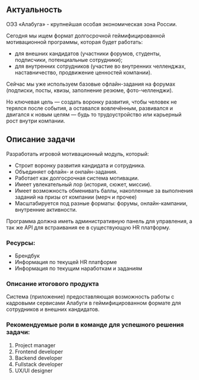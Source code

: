 ## Актуальность

ОЭЗ «Алабуга» - крупнейшая особая экономическая зона России.

Сегодня мы ищем формат долгосрочной геймифицированной мотивационной программы, которая будет работать:

- для внешних кандидатов (участники форумов, студенты, подписчики, потенциальные сотрудники);
- для внутренних сотрудников (участие во внутренних челленджах, наставничество, продвижение ценностей компании).

Сейчас мы уже используем базовые офлайн-задания на форумах (подписки, посты, квизы, заполнение резюме, фото-челленджи).

Но ключевая цель — создать воронку развития, чтобы человек не терялся после события, а оставался вовлечённым, развивался и двигался к новым целям — будь то трудоустройство или карьерный рост внутри компании.

## Описание задачи
Разработать игровой мотивационный модуль, который:

- Строит воронку развития кандидата и сотрудника.
- Объединяет офлайн- и онлайн-задания.
- Работает как долгосрочная система мотивации.
- Имеет увлекательный лор (история, сюжет, миссии).
- Имеет возможность обменивать баллы, накопленные за выполнения заданий на призы от компании (мерч и прочее)
- Масштабируется под разные форматы: форумы, онлайн-кампании, внутренние активности.

Программа должна иметь административную панель для управления, а так же API для встраивания ее в существующую HR платформу.

### Ресурсы:
* Брендбук
* Информация по текущей HR платформе
* Информация по текущим наработкам и заданиям

### Описание итогового продукта
Система (приложение) предоставляющая возможность работы с кадровыми сервисами Алабуги в геймифицированном формате для сотрудников и внешних кандидатов.

### Рекомендуемые роли в команде для успешного решения задачи:

1. Project manager
2. Frontend developer
3. Backend developer
4. Fullstack developer
5. UX/UI designer
